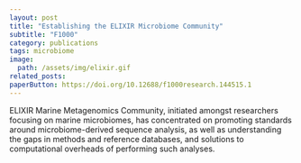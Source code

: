 ```yaml
---
layout: post
title: "Establishing the ELIXIR Microbiome Community"
subtitle: "F1000"
category: publications
tags: microbiome
image:
  path: /assets/img/elixir.gif
related_posts:
paperButton: https://doi.org/10.12688/f1000research.144515.1
---
```


ELIXIR Marine Metagenomics Community, initiated amongst researchers focusing on marine microbiomes, has concentrated on promoting standards around microbiome-derived sequence analysis, as well as understanding the gaps in methods and reference databases, and solutions to computational overheads of performing such analyses. 



